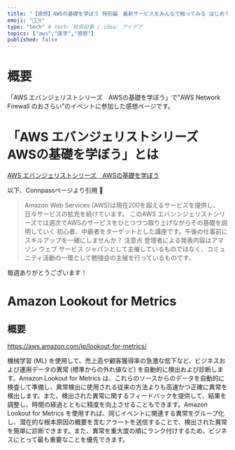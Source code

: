```yaml
---
title: "【感想】AWSの基礎を学ぼう 特別編　最新サービスをみんなで触ってみる はじめての異常検知"
emoji: "🚴🏻‍♀️"
type: "tech" # tech: 技術記事 / idea: アイデア
topics: ["aws","座学","感想"]
published: false
---
```

# 概要
「AWS エバンジェリストシリーズ　AWSの基礎を学ぼう」で”AWS Network Firewall のおさらい”のイベントに参加した感想ページです。

# 「AWS エバンジェリストシリーズ　AWSの基礎を学ぼう」とは
[AWS エバンジェリストシリーズ　AWSの基礎を学ぼう](https://awsbasics.connpass.com)

以下、Connpassページより引用

>  Amazon Web Services (AWS)は現在200を超えるサービスを提供し、日々サービスの拡充を続けています。
> このAWS エバンンジェリストシリーズでは週次でAWSのサービスをひとつづつ取り上げながらその基礎を説明していく 初心者、中級者をターゲットとした講座です。午後の仕事前にスキルアップを一緒にしませんか？
> 注意点 登壇者による発表内容はアマゾン ウェブ サービス ジャパンとして主催しているものではなく、コミュニティ活動の一環として勉強会の主催を行っているものです。

毎週ありがとうございます！

# Amazon Lookout for Metrics
## 概要
https://aws.amazon.com/jp/lookout-for-metrics/

機械学習 (ML) を使用して、売上高や顧客獲得率の急激な低下など、ビジネスおよび運用データの異常 (標準からの外れ値など) を自動的に検出および診断します。Amazon Lookout for Metrics は、これらのソースからのデータを自動的に検査して準備し、異常検出に使用される従来の方法よりも高速かつ正確に異常を検出します。また、検出された異常に関するフィードバックを提供して、結果を調整し、時間の経過とともに精度を向上させることもできます。Amazon Lookout for Metrics を使用すれば、同じイベントに関連する異常をグループ化し、潜在的な根本原因の概要を含むアラートを送信することで、検出された異常を簡単に診断できます。また、異常を重大度の順にランク付けするため、ビジネスにとって最も重要なことを優先できます。